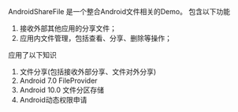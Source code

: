 AndroidShareFile 是一个整合Android文件相关的Demo。
包含以下功能
1. 接收外部其他应用的分享文件；
2. 应用内文件管理，包括查看、分享、删除等操作；

应用了以下知识
1. 文件分享(包括接收外部分享、文件对外分享)
2. Android 7.0 FileProvider
3. Android 10.0 文件分区存储
4. Android动态权限申请